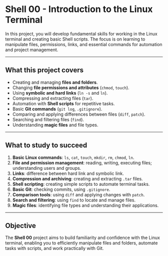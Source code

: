 # Shell 00 - Introduction to the Linux Terminal

In this project, you will develop fundamental skills for working in the Linux terminal and creating basic Shell scripts. The focus is on learning to manipulate files, permissions, links, and essential commands for automation and project management.

---

## What this project covers

- Creating and managing **files and folders**.
- Changing **file permissions and attributes** (`chmod`, `touch`).
- Using **symbolic and hard links** (`ln -s` and `ln`).
- Compressing and extracting files (`tar`).
- Automation with **Shell scripts** for repetitive tasks.
- Basic **Git commands** (`git log`, `.gitignore`).
- Comparing and applying differences between files (`diff`, `patch`).
- Searching and filtering files (`find`).
- Understanding **magic files** and file types.

---

## What to study to succeed

1. **Basic Linux commands**: `ls`, `cat`, `touch`, `mkdir`, `rm`, `chmod`, `ln`.
2. **File and permission management**: reading, writing, executing files; understanding users and groups.
3. **Links**: difference between hard link and symbolic link.
4. **Compression and archiving**: creating and extracting `.tar` files.
5. **Shell scripting**: creating simple scripts to automate terminal tasks.
6. **Basic Git**: checking commits, using `.gitignore`.
7. **Comparison tools**: using `diff` and applying changes with `patch`.
8. **Search and filtering**: using `find` to locate and manage files.
9. **Magic files**: identifying file types and understanding their applications.

---

## Objective

The **Shell 00** project aims to build familiarity and confidence with the Linux terminal, enabling you to efficiently manipulate files and folders, automate tasks with scripts, and work practically with Git.
